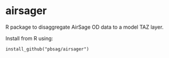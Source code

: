# airsager
R package to disaggregate AirSage OD data to a model TAZ layer.

Install from R using:

`install_github("pbsag/airsager")`
